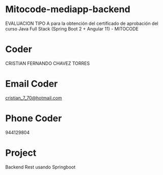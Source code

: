 # Mitocode-mediapp-backend
EVALUACION TIPO A para la obtención del certificado de aprobación del curso Java Full Stack
(Spring Boot 2 + Angular 11) - MITOCODE

# Coder

CRISTIAN FERNANDO CHAVEZ TORRES

# Email Coder

cristian_7_70@hotmail.com

# Phone Coder

944129804

# Project
Backend Rest usando Springboot
